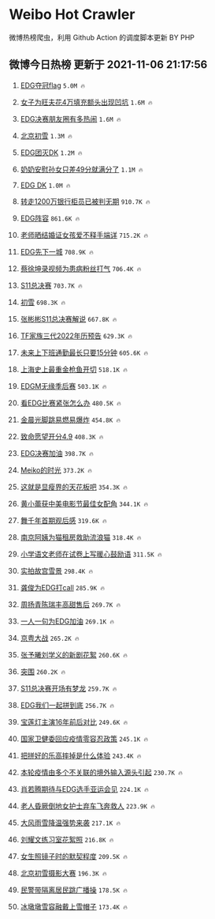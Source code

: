 # Weibo Hot Crawler 



微博热榜爬虫，利用 Github Action 的调度脚本更新 BY PHP 


## 微博今日热榜 更新于 2021-11-06 21:17:56 
1. [EDG夺冠flag](https://s.weibo.com/weibo?q=%23EDG%E5%A4%BA%E5%86%A0flag%23&Refer=top) `5.0M 🔥` 

1. [女子为旺夫花4万填充额头出现凹坑](https://s.weibo.com/weibo?q=%23%E5%A5%B3%E5%AD%90%E4%B8%BA%E6%97%BA%E5%A4%AB%E8%8A%B14%E4%B8%87%E5%A1%AB%E5%85%85%E9%A2%9D%E5%A4%B4%E5%87%BA%E7%8E%B0%E5%87%B9%E5%9D%91%23&Refer=top) `1.6M 🔥` 

1. [EDG决赛朋友圈有多热闹](https://s.weibo.com/weibo?q=%23EDG%E5%86%B3%E8%B5%9B%E6%9C%8B%E5%8F%8B%E5%9C%88%E6%9C%89%E5%A4%9A%E7%83%AD%E9%97%B9%23&Refer=top) `1.6M 🔥` 

1. [北京初雪](https://s.weibo.com/weibo?q=%23%E5%8C%97%E4%BA%AC%E5%88%9D%E9%9B%AA%23&Refer=top) `1.3M 🔥` 

1. [EDG团灭DK](https://s.weibo.com/weibo?q=%23EDG%E5%9B%A2%E7%81%ADDK%23&Refer=top) `1.2M 🔥` 

1. [奶奶安慰孙女只差49分就满分了](https://s.weibo.com/weibo?q=%23%E5%A5%B6%E5%A5%B6%E5%AE%89%E6%85%B0%E5%AD%99%E5%A5%B3%E5%8F%AA%E5%B7%AE49%E5%88%86%E5%B0%B1%E6%BB%A1%E5%88%86%E4%BA%86%23&Refer=top) `1.1M 🔥` 

1. [EDG DK](https://s.weibo.com/weibo?q=EDG%20DK&Refer=top) `1.0M 🔥` 

1. [转走1200万银行柜员已被判无期](https://s.weibo.com/weibo?q=%23%E8%BD%AC%E8%B5%B01200%E4%B8%87%E9%93%B6%E8%A1%8C%E6%9F%9C%E5%91%98%E5%B7%B2%E8%A2%AB%E5%88%A4%E6%97%A0%E6%9C%9F%23&Refer=top) `910.7K 🔥` 

1. [EDG阵容](https://s.weibo.com/weibo?q=%23EDG%E9%98%B5%E5%AE%B9%23&Refer=top) `861.6K 🔥` 

1. [老师晒结婚证女孩爱不释手端详](https://s.weibo.com/weibo?q=%23%E8%80%81%E5%B8%88%E6%99%92%E7%BB%93%E5%A9%9A%E8%AF%81%E5%A5%B3%E5%AD%A9%E7%88%B1%E4%B8%8D%E9%87%8A%E6%89%8B%E7%AB%AF%E8%AF%A6%23&Refer=top) `715.2K 🔥` 

1. [EDG先下一城](https://s.weibo.com/weibo?q=%23EDG%E5%85%88%E4%B8%8B%E4%B8%80%E5%9F%8E%23&Refer=top) `708.9K 🔥` 

1. [蔡徐坤录视频为患病粉丝打气](https://s.weibo.com/weibo?q=%23%E8%94%A1%E5%BE%90%E5%9D%A4%E5%BD%95%E8%A7%86%E9%A2%91%E4%B8%BA%E6%82%A3%E7%97%85%E7%B2%89%E4%B8%9D%E6%89%93%E6%B0%94%23&Refer=top) `706.4K 🔥` 

1. [S11总决赛](https://s.weibo.com/weibo?q=%23S11%E6%80%BB%E5%86%B3%E8%B5%9B%23&Refer=top) `703.7K 🔥` 

1. [初雪](https://s.weibo.com/weibo?q=%23%E5%88%9D%E9%9B%AA%23&Refer=top) `698.3K 🔥` 

1. [张彬彬S11总决赛解说](https://s.weibo.com/weibo?q=%23%E5%BC%A0%E5%BD%AC%E5%BD%ACS11%E6%80%BB%E5%86%B3%E8%B5%9B%E8%A7%A3%E8%AF%B4%23&Refer=top) `667.8K 🔥` 

1. [TF家族三代2022年历预告](https://s.weibo.com/weibo?q=%23TF%E5%AE%B6%E6%97%8F%E4%B8%89%E4%BB%A32022%E5%B9%B4%E5%8E%86%E9%A2%84%E5%91%8A%23&Refer=top) `629.3K 🔥` 

1. [未来上下班通勤最长只要15分钟](https://s.weibo.com/weibo?q=%23%E6%9C%AA%E6%9D%A5%E4%B8%8A%E4%B8%8B%E7%8F%AD%E9%80%9A%E5%8B%A4%E6%9C%80%E9%95%BF%E5%8F%AA%E8%A6%8115%E5%88%86%E9%92%9F%23&Refer=top) `605.6K 🔥` 

1. [上海史上最重金枪鱼开切](https://s.weibo.com/weibo?q=%23%E4%B8%8A%E6%B5%B7%E5%8F%B2%E4%B8%8A%E6%9C%80%E9%87%8D%E9%87%91%E6%9E%AA%E9%B1%BC%E5%BC%80%E5%88%87%23&Refer=top) `518.1K 🔥` 

1. [EDGM无缘季后赛](https://s.weibo.com/weibo?q=%23EDGM%E6%97%A0%E7%BC%98%E5%AD%A3%E5%90%8E%E8%B5%9B%23&Refer=top) `503.1K 🔥` 

1. [看EDG比赛紧张怎么办](https://s.weibo.com/weibo?q=%23%E7%9C%8BEDG%E6%AF%94%E8%B5%9B%E7%B4%A7%E5%BC%A0%E6%80%8E%E4%B9%88%E5%8A%9E%23&Refer=top) `480.5K 🔥` 

1. [金晨光脚跳易燃易爆炸](https://s.weibo.com/weibo?q=%23%E9%87%91%E6%99%A8%E5%85%89%E8%84%9A%E8%B7%B3%E6%98%93%E7%87%83%E6%98%93%E7%88%86%E7%82%B8%23&Refer=top) `454.8K 🔥` 

1. [致命愿望开分4.9](https://s.weibo.com/weibo?q=%23%E8%87%B4%E5%91%BD%E6%84%BF%E6%9C%9B%E5%BC%80%E5%88%864.9%23&Refer=top) `408.3K 🔥` 

1. [EDG决赛加油](https://s.weibo.com/weibo?q=%23EDG%E5%86%B3%E8%B5%9B%E5%8A%A0%E6%B2%B9%23&Refer=top) `398.7K 🔥` 

1. [Meiko的时光](https://s.weibo.com/weibo?q=%23Meiko%E7%9A%84%E6%97%B6%E5%85%89%23&Refer=top) `373.2K 🔥` 

1. [这就是显瘦界的天花板吧](https://s.weibo.com/weibo?q=%23%E8%BF%99%E5%B0%B1%E6%98%AF%E6%98%BE%E7%98%A6%E7%95%8C%E7%9A%84%E5%A4%A9%E8%8A%B1%E6%9D%BF%E5%90%A7%23&Refer=top) `354.3K 🔥` 

1. [黄小蕾获中美电影节最佳女配角](https://s.weibo.com/weibo?q=%23%E9%BB%84%E5%B0%8F%E8%95%BE%E8%8E%B7%E4%B8%AD%E7%BE%8E%E7%94%B5%E5%BD%B1%E8%8A%82%E6%9C%80%E4%BD%B3%E5%A5%B3%E9%85%8D%E8%A7%92%23&Refer=top) `344.1K 🔥` 

1. [舞千年首期观后感](https://s.weibo.com/weibo?q=%23%E8%88%9E%E5%8D%83%E5%B9%B4%E9%A6%96%E6%9C%9F%E8%A7%82%E5%90%8E%E6%84%9F%23&Refer=top) `319.6K 🔥` 

1. [南京阿姨为猫租房救助流浪猫](https://s.weibo.com/weibo?q=%23%E5%8D%97%E4%BA%AC%E9%98%BF%E5%A7%A8%E4%B8%BA%E7%8C%AB%E7%A7%9F%E6%88%BF%E6%95%91%E5%8A%A9%E6%B5%81%E6%B5%AA%E7%8C%AB%23&Refer=top) `318.4K 🔥` 

1. [小学语文老师在试卷上写暖心鼓励语](https://s.weibo.com/weibo?q=%23%E5%B0%8F%E5%AD%A6%E8%AF%AD%E6%96%87%E8%80%81%E5%B8%88%E5%9C%A8%E8%AF%95%E5%8D%B7%E4%B8%8A%E5%86%99%E6%9A%96%E5%BF%83%E9%BC%93%E5%8A%B1%E8%AF%AD%23&Refer=top) `311.5K 🔥` 

1. [实拍故宫雪景](https://s.weibo.com/weibo?q=%23%E5%AE%9E%E6%8B%8D%E6%95%85%E5%AE%AB%E9%9B%AA%E6%99%AF%23&Refer=top) `298.4K 🔥` 

1. [龚俊为EDG打call](https://s.weibo.com/weibo?q=%23%E9%BE%9A%E4%BF%8A%E4%B8%BAEDG%E6%89%93call%23&Refer=top) `285.9K 🔥` 

1. [周扬青陈瑞丰高甜售后](https://s.weibo.com/weibo?q=%23%E5%91%A8%E6%89%AC%E9%9D%92%E9%99%88%E7%91%9E%E4%B8%B0%E9%AB%98%E7%94%9C%E5%94%AE%E5%90%8E%23&Refer=top) `269.7K 🔥` 

1. [一人一句为EDG加油](https://s.weibo.com/weibo?q=%23%E4%B8%80%E4%BA%BA%E4%B8%80%E5%8F%A5%E4%B8%BAEDG%E5%8A%A0%E6%B2%B9%23&Refer=top) `269.1K 🔥` 

1. [京粤大战](https://s.weibo.com/weibo?q=%23%E4%BA%AC%E7%B2%A4%E5%A4%A7%E6%88%98%23&Refer=top) `265.2K 🔥` 

1. [张予曦刘学义的新剧花絮](https://s.weibo.com/weibo?q=%23%E5%BC%A0%E4%BA%88%E6%9B%A6%E5%88%98%E5%AD%A6%E4%B9%89%E7%9A%84%E6%96%B0%E5%89%A7%E8%8A%B1%E7%B5%AE%23&Refer=top) `260.6K 🔥` 

1. [突围](https://s.weibo.com/weibo?q=%E7%AA%81%E5%9B%B4&Refer=top) `260.2K 🔥` 

1. [S11总决赛开场有梦龙](https://s.weibo.com/weibo?q=%23S11%E6%80%BB%E5%86%B3%E8%B5%9B%E5%BC%80%E5%9C%BA%E6%9C%89%E6%A2%A6%E9%BE%99%23&Refer=top) `259.7K 🔥` 

1. [EDG我们一起拼到底](https://s.weibo.com/weibo?q=%23EDG%E6%88%91%E4%BB%AC%E4%B8%80%E8%B5%B7%E6%8B%BC%E5%88%B0%E5%BA%95%23&Refer=top) `256.7K 🔥` 

1. [宝莲灯主演16年前后对比](https://s.weibo.com/weibo?q=%23%E5%AE%9D%E8%8E%B2%E7%81%AF%E4%B8%BB%E6%BC%9416%E5%B9%B4%E5%89%8D%E5%90%8E%E5%AF%B9%E6%AF%94%23&Refer=top) `249.6K 🔥` 

1. [国家卫健委回应疫情零容忍政策](https://s.weibo.com/weibo?q=%23%E5%9B%BD%E5%AE%B6%E5%8D%AB%E5%81%A5%E5%A7%94%E5%9B%9E%E5%BA%94%E7%96%AB%E6%83%85%E9%9B%B6%E5%AE%B9%E5%BF%8D%E6%94%BF%E7%AD%96%23&Refer=top) `245.1K 🔥` 

1. [把拼好的乐高摔掉是什么体验](https://s.weibo.com/weibo?q=%23%E6%8A%8A%E6%8B%BC%E5%A5%BD%E7%9A%84%E4%B9%90%E9%AB%98%E6%91%94%E6%8E%89%E6%98%AF%E4%BB%80%E4%B9%88%E4%BD%93%E9%AA%8C%23&Refer=top) `243.4K 🔥` 

1. [本轮疫情由多个不关联的境外输入源头引起](https://s.weibo.com/weibo?q=%23%E6%9C%AC%E8%BD%AE%E7%96%AB%E6%83%85%E7%94%B1%E5%A4%9A%E4%B8%AA%E4%B8%8D%E5%85%B3%E8%81%94%E7%9A%84%E5%A2%83%E5%A4%96%E8%BE%93%E5%85%A5%E6%BA%90%E5%A4%B4%E5%BC%95%E8%B5%B7%23&Refer=top) `230.7K 🔥` 

1. [肖若腾期待与EDG选手亚运会见](https://s.weibo.com/weibo?q=%23%E8%82%96%E8%8B%A5%E8%85%BE%E6%9C%9F%E5%BE%85%E4%B8%8EEDG%E9%80%89%E6%89%8B%E4%BA%9A%E8%BF%90%E4%BC%9A%E8%A7%81%23&Refer=top) `224.1K 🔥` 

1. [老人昏厥倒地女护士弃车飞奔救人](https://s.weibo.com/weibo?q=%23%E8%80%81%E4%BA%BA%E6%98%8F%E5%8E%A5%E5%80%92%E5%9C%B0%E5%A5%B3%E6%8A%A4%E5%A3%AB%E5%BC%83%E8%BD%A6%E9%A3%9E%E5%A5%94%E6%95%91%E4%BA%BA%23&Refer=top) `223.9K 🔥` 

1. [大风雨雪降温强势来袭](https://s.weibo.com/weibo?q=%23%E5%A4%A7%E9%A3%8E%E9%9B%A8%E9%9B%AA%E9%99%8D%E6%B8%A9%E5%BC%BA%E5%8A%BF%E6%9D%A5%E8%A2%AD%23&Refer=top) `217.1K 🔥` 

1. [刘耀文练习室花絮照](https://s.weibo.com/weibo?q=%23%E5%88%98%E8%80%80%E6%96%87%E7%BB%83%E4%B9%A0%E5%AE%A4%E8%8A%B1%E7%B5%AE%E7%85%A7%23&Refer=top) `216.8K 🔥` 

1. [女生照镜子时的默契程度](https://s.weibo.com/weibo?q=%23%E5%A5%B3%E7%94%9F%E7%85%A7%E9%95%9C%E5%AD%90%E6%97%B6%E7%9A%84%E9%BB%98%E5%A5%91%E7%A8%8B%E5%BA%A6%23&Refer=top) `209.5K 🔥` 

1. [北京初雪摄影大赛](https://s.weibo.com/weibo?q=%23%E5%8C%97%E4%BA%AC%E5%88%9D%E9%9B%AA%E6%91%84%E5%BD%B1%E5%A4%A7%E8%B5%9B%23&Refer=top) `196.3K 🔥` 

1. [民警带隔离居民跳广播操](https://s.weibo.com/weibo?q=%23%E6%B0%91%E8%AD%A6%E5%B8%A6%E9%9A%94%E7%A6%BB%E5%B1%85%E6%B0%91%E8%B7%B3%E5%B9%BF%E6%92%AD%E6%93%8D%23&Refer=top) `178.5K 🔥` 

1. [冰墩墩雪容融戴上雪帽子](https://s.weibo.com/weibo?q=%23%E5%86%B0%E5%A2%A9%E5%A2%A9%E9%9B%AA%E5%AE%B9%E8%9E%8D%E6%88%B4%E4%B8%8A%E9%9B%AA%E5%B8%BD%E5%AD%90%23&Refer=top) `173.4K 🔥` 

